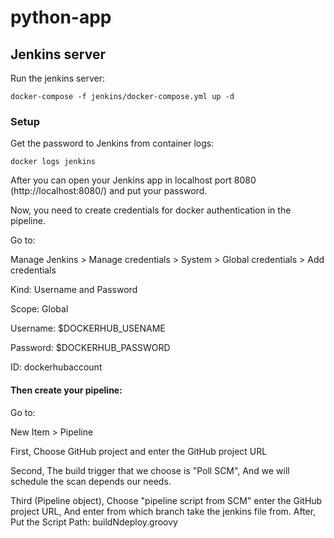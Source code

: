 # python-app

## Jenkins server

Run the jenkins server:
```
docker-compose -f jenkins/docker-compose.yml up -d
```
### Setup
Get the password to Jenkins from container logs:
```
docker logs jenkins
```
After you can open your Jenkins app in localhost port 8080 (http://localhost:8080/) and put your password.

Now, you need to create credentials for docker authentication in the pipeline.

Go to:

Manage Jenkins > Manage credentials > System > Global credentials > Add credentials

Kind: Username and Password

Scope: Global

Username: $DOCKERHUB_USENAME

Password: $DOCKERHUB_PASSWORD

ID: dockerhubaccount



#### Then create your pipeline:

Go to:

New Item > Pipeline

First, Choose GitHub project and enter the GitHub project URL

Second, The build trigger that we choose is "Poll SCM", And we will schedule the scan depends our needs.

Third (Pipeline object), Choose "pipeline script from SCM" enter the GitHub project URL, And enter from which branch take the jenkins file from. After, Put the Script Path: buildNdeploy.groovy




